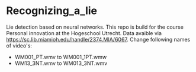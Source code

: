 # Recognizing_a_lie
 Lie detection based on neural networks. This repo is build for the course Personal innovation at the Hogeschool Utrecht. Data avaible via https://sc.lib.miamioh.edu/handle/2374.MIA/6067.
Change following names of video's:
- WM001_PT.wmv to WM001_1PT.wmw
- WM13_3NT.wmv to WM013_3NT.wmv
